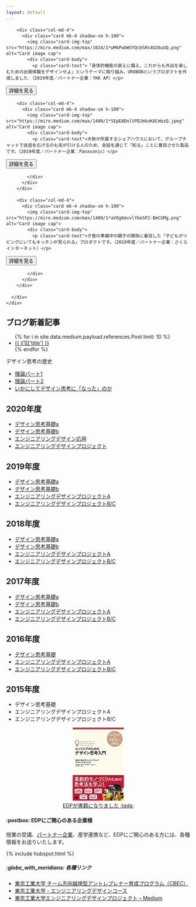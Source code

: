 ```yaml
---
layout: default
---
```



<div class="album py-3 bg-light">
    <div class="container">
      <div class="row">

        <div class="col-md-4">
          <div class="card mb-4 shadow-sm h-100">
            <img class="card-img-top" src="https://miro.medium.com/max/1024/1*wMkPwbWSYQcbSRs4U26uUQ.png" alt="Card image cap">
            <div class="card-body">
              <p class="card-text">「身体的機能の衰えに備え，これからも外出を楽しむための出発体験をデザインせよ」というテーマに取り組み，UROBONというプロダクトを作成しました．（2019年度／パートナー企業：YKK AP）</p>

<div class="d-flex justify-content-between align-items-center">
<a href="https://medium.com/titech-eng-and-design/2019%E5%B9%B4%E5%BA%A6-edp-urobon-teammado-ed5b06bbfbf0">
<button type="button" class="btn btn-sm btn-outline-secondary">詳細を見る</button>
</a>
</div>
            </div>
          </div>
        </div>

        <div class="col-md-4">
          <div class="card mb-4 shadow-sm h-100">
            <img class="card-img-top" src="https://miro.medium.com/max/1400/1*SEpEADnltPDJmkoKUCmbzQ.jpeg" alt="Card image cap">
            <div class="card-body">
              <p class="card-text">大勢が所属するシェアハウスにおいて、グループチャットで会話を広げるのも気が引ける人のため、会話を通じて「知る」ことに着目させた製品です。（2019年度／パートナー企業：Panasonic）</p>

<div class="d-flex justify-content-between align-items-center">
<a href="https://medium.com/titech-eng-and-design/2019%E5%B9%B4%E5%BA%A6edp-yorayoradio-team-yr%C2%B2-16e1b55eb4fd">
<button type="button" class="btn btn-sm btn-outline-secondary">詳細を見る</button>
</a>
</div>

            </div>
          </div>
        </div>

        <div class="col-md-4">
          <div class="card mb-4 shadow-sm h-100">
            <img class="card-img-top" src="https://miro.medium.com/max/1400/1*aV0g6mvvlYbeSP2-BmCGMg.png" alt="Card image cap">
            <div class="card-body">
              <p class="card-text">夕食の準備中の親子の関係に着目した「子どもがリビングにいてもキッチンが見られる」プロダクトです。（2019年度／パートナー企業：さくらインターネット）</p>

<div class="d-flex justify-content-between align-items-center">
<a href="https://medium.com/titech-eng-and-design/2019%E5%B9%B4%E5%BA%A6edp-%E3%82%AD%E3%83%83%E3%83%81%E3%83%B3%E3%81%9F%E3%82%93%E3%81%91%E3%82%93%E3%81%9F%E3%81%84-team-ipi-f2b89cc1f979">
<button type="button" class="btn btn-sm btn-outline-secondary">詳細を見る</button>
</a>
</div>

            </div>
          </div>
        </div>

      </div>
    </div>
  </div>


<div class="row">

<div class="col-md-7">

<h2>ブログ新着記事</h2>
<ul>
{% for i in site.data.medium.payload.references.Post limit: 10 %}
<li><a href="https://medium.com/titech-eng-and-design/-{{ i[1]['id'] }}">{{ i[1]['title'] }}</a></li>
{% endfor %}
</ul>


<div class="panel panel-default">
  <div class="panel-heading">デザイン思考の歴史</div>
  <div class="panel-body">
  <ul>
<li><a href="https://medium.com/titech-eng-and-design/%E3%83%87%E3%82%B6%E3%82%A4%E3%83%B3%E6%80%9D%E8%80%83%E3%81%AE%E6%AD%B4%E5%8F%B2-%E7%90%86%E8%AB%96%E3%83%91%E3%83%BC%E3%83%881-e8ef02195fbe">理論パート1</a></li>
<li><a href="https://medium.com/titech-eng-and-design/%E3%83%87%E3%82%B6%E3%82%A4%E3%83%B3%E6%80%9D%E8%80%83%E3%81%AE%E6%AD%B4%E5%8F%B2-%E7%90%86%E8%AB%96%E3%83%91%E3%83%BC%E3%83%882-5b9cb1229064">理論パート2</a></li>
<li><a href="https://medium.com/titech-eng-and-design/%E3%83%87%E3%82%B6%E3%82%A4%E3%83%B3%E6%80%9D%E8%80%83%E3%81%AE%E6%AD%B4%E5%8F%B2-%E3%81%84%E3%81%8B%E3%81%AB%E3%81%97%E3%81%A6%E3%83%87%E3%82%B6%E3%82%A4%E3%83%B3%E6%80%9D%E8%80%83%E3%81%AB-%E3%81%AA%E3%81%A3%E3%81%9F-%E3%81%AE%E3%81%8B-9949a1b79c79">いかにしてデザイン思考に「なった」のか</a></li>
  </ul>
  </div>
</div>

<h2>2020年度</h2>
<ul>
<li><a href="/2020-dtf-a/">デザイン思考基礎a</a></li>
<li><a href="/2020-dtf-b/">デザイン思考基礎b</a></li>
<li><a href="/2020-eda/">エンジニアリングデザイン応用</a></li>
<li><a href="/2020-edp/">エンジニアリングデザインプロジェクト</a></li>
</ul>


<h2>2019年度</h2>
<ul>
<li><a href="/2019-dtf-a/">デザイン思考基礎a</a></li>
<li><a href="/2019-dtf-b/">デザイン思考基礎b</a></li>
<li><a href="/2019-edp-a/">エンジニアリングデザインプロジェクトA</a></li>
<li><a href="/2019-edp-bc/">エンジニアリングデザインプロジェクトB/C</a></li>
</ul>


<h2>2018年度</h2>
<ul>
<li><a href="/2018-dtf-a/">デザイン思考基礎a</a></li>
<li><a href="/2018-dtf-b/">デザイン思考基礎b</a></li>
<li><a href="/2018-edp-a/">エンジニアリングデザインプロジェクトA</a></li>
<li><a href="/2018-edp-bc/">エンジニアリングデザインプロジェクトB/C</a></li>
</ul>


<h2>2017年度</h2>
<ul>
<li><a href="/2017-dtf-a/">デザイン思考基礎a</a></li>
<li><a href="/2017-dtf-b/">デザイン思考基礎b</a></li>
<li><a href="/2017-edp-a/">エンジニアリングデザインプロジェクトA</a></li>
<li><a href="/2017-edp-bc/">エンジニアリングデザインプロジェクトB/C</a></li>
</ul>

<h2>2016年度</h2>
<ul>
<li><a href="/2016-dtf/">デザイン思考基礎</a></li>
<li><a href="/2016-edp-a/">エンジニアリングデザインプロジェクトA</a></li>
<li><a href="/2016-edp-bc/">エンジニアリングデザインプロジェクトB/C</a></li>
</ul>


<h2>2015年度</h2>
<ul>
<li>デザイン思考基礎</li>
<li>エンジニアリングデザインプロジェクトA</li>
<li>エンジニアリングデザインプロジェクトB/C</li>
</ul>

</div>

<div class="col-md-5">

<!-- <div class="panel panel-default">
 !--   <div class="panel-heading">イベント情報</div>
 !--   <div class="panel-body">
 !--   </div>
 !-- </div> -->


<div class="card">
  <div class="card-body">
    <p class="card-text"  style="text-align:center;">
<a href="http://www.shoeisha.co.jp/book/detail/9784798153858"><img src="images/edp-book.jpg" alt="edp book" /><br />EDPが書籍になりました :tada: </a>
	</p>
  </div>
</div>


<div class="card">
  <div class="card-body">
    <h4 class="card-title">:postbox: EDPにご関心のある企業様</h4>
    <p class="card-text"  style="text-align:center;">
<p>授業の受講、<a href="/corporate-partner/">パートナー企業</a>、産学連携など、EDPにご関心のある方には、各種情報をお送りいたします。</p>
{% include hubspot.html %}
	</p>
  </div>
</div>


<div class="card">
  <div class="card-body">
    <h5 class="card-title">:globe_with_meridians: 各種リンク</h5>
    <p class="card-text"  style="text-align:center;">
<ul>
<li><a href="http://www.eng.titech.ac.jp/~cbe/">東京工業大学 チーム志向越境型アントレプレナー育成プログラム（CBEC）</a></li>
<li><a href="http://www.esd.titech.ac.jp/">東京工業大学 - エンジニアリングデザインコース</a></li>
<li><a href="https://medium.com/titech-eng-and-design">東京工業大学エンジニアリングデザインプロジェクト – Medium</a></li>
</ul>
	</p>
  </div>
</div>

</div>

</div>
